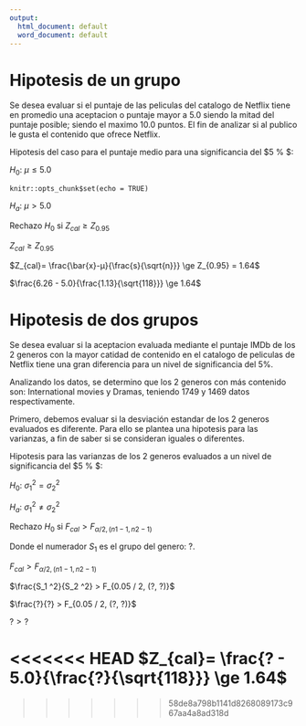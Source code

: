 ```yaml
---
output:
  html_document: default
  word_document: default
---
```

# Hipotesis de un grupo

Se desea evaluar si el puntaje de las peliculas del catalogo de Netflix tiene en promedio una aceptacion o puntaje mayor a $5.0$ siendo la mitad del puntaje posible; siendo el maximo $10.0$ puntos. El fin de analizar si al publico le gusta el contenido que ofrece Netflix. 

Hipotesis del caso para el puntaje medio para una significancia del $5 \% $:

$H_0$: $μ \leq 5.0$

```{r setup, include=FALSE}
knitr::opts_chunk$set(echo = TRUE)
```

$H_a$: $μ >  5.0$

Rechazo $H_0$ si $Z_{cal} \ge Z_{0.95}$

$Z_{cal} \ge Z_{0.95}$

$Z_{cal}= \frac{\bar{x}-μ}{\frac{s}{\sqrt{n}}} \ge Z_{0.95} = 1.64$

$\frac{6.26 - 5.0}{\frac{1.13}{\sqrt{118}}} \ge 1.64$

# Hipotesis de dos grupos

Se desea evaluar si la aceptacion evaluada mediante el puntaje IMDb de los 2 generos con la mayor catidad de contenido en el catalogo de peliculas de Netflix tiene una gran diferencia para un nivel de significancia del $5 \%$. 

Analizando los datos, se determino que los 2 generos con más contenido son: International movies y Dramas, teniendo 1749 y 1469 datos respectivamente.

Primero, debemos evaluar si la desviación estandar de los 2 generos evaluados es diferente. Para ello se plantea una hipotesis para las varianzas, a fin de saber si se consideran iguales o diferentes.

Hipotesis para las varianzas de los 2 generos evaluados a un nivel de significancia del $5 \% $:

$H_0$: $\sigma _1 ^2  = \sigma _2 ^2$

$H_a$: $\sigma _1 ^2  \neq \sigma _2 ^2$

Rechazo $H_0$ si $F_{cal}>F_{\alpha / 2, (n1-1, n2-1)}$

Donde el numerador $S_1$ es el grupo del genero: ?. 

$F_{cal}>F_{\alpha / 2, (n1-1, n2-1)}$

$\frac{S_1 ^2}{S_2 ^2} > F_{0.05 / 2, (?, ?)}$

$\frac{?}{?} > F_{0.05 / 2, (?, ?)}$

$? > ?$


<<<<<<< HEAD
$Z_{cal}= \frac{? - 5.0}{\frac{?}{\sqrt{118}}} \ge 1.64$
=======
>>>>>>> 58de8a798b1141d8268089173c967aa4a8ad318d
